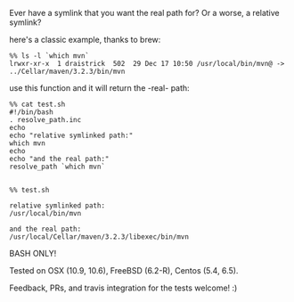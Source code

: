 
Ever have a symlink that you want the real path for?  Or a worse, a relative symlink?

here's a classic example, thanks to brew:

    %% ls -l `which mvn`
    lrwxr-xr-x  1 draistrick  502  29 Dec 17 10:50 /usr/local/bin/mvn@ -> ../Cellar/maven/3.2.3/bin/mvn


use this function and it will return the -real- path:

	%% cat test.sh
	#!/bin/bash
	. resolve_path.inc
	echo
	echo "relative symlinked path:"
	which mvn
	echo
	echo "and the real path:"
	resolve_path `which mvn`


	%% test.sh

	relative symlinked path:
	/usr/local/bin/mvn

	and the real path:
	/usr/local/Cellar/maven/3.2.3/libexec/bin/mvn



BASH ONLY!

Tested on OSX (10.9, 10.6), FreeBSD (6.2-R), Centos (5.4, 6.5).  

Feedback, PRs, and travis integration for the tests welcome! :)
